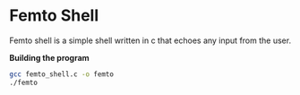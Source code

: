 # Femto Shell
Femto shell is a simple shell written in c that echoes any input from the user.

**Building the program**

``` bash
gcc femto_shell.c -o femto
./femto
```
